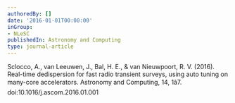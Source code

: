 ```yaml
---
authoredBy: []
date: '2016-01-01T00:00:00'
inGroup:
- NLeSC
publishedIn: Astronomy and Computing
type: journal-article
---
```

Sclocco, A., van Leeuwen, J., Bal, H. E., & van Nieuwpoort, R. V. (2016). Real-time dedispersion for fast radio transient surveys, using auto tuning on many-core accelerators. Astronomy and Computing, 14, 1â7. doi:10.1016/j.ascom.2016.01.001

